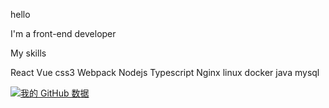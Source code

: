 hello 

I'm a front-end developer

My skills

React Vue css3 Webpack Nodejs Typescript Nginx linux docker java mysql 

[![我的 GitHub 数据](https://github-readme-stats.vercel.app/api?username=fecqs)]()






